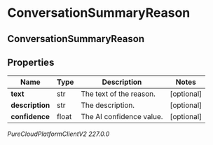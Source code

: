 # ConversationSummaryReason

## ConversationSummaryReason

## Properties

|Name | Type | Description | Notes|
|------------ | ------------- | ------------- | -------------|
| **text** | str | The text of the reason. | [optional] |
| **description** | str | The description. | [optional] |
| **confidence** | float | The AI confidence value. | [optional] |



_PureCloudPlatformClientV2 227.0.0_
